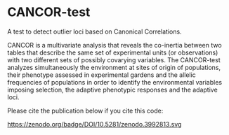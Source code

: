 # CANCOR-test
A test to detect outlier loci based on Canonical Correlations.

CANCOR is a multivariate analysis that reveals the co-inertia between two tables that describe the same set of experimental units (or observations) with two different sets of possibly covarying variables.  The CANCOR-test analyzes simultaneously the environment at sites of origin of populations, their phenotype assessed in experimental gardens and the allelic frequencies of populations in order to identify the environmental variables imposing selection, the adaptive phenotypic responses and the adaptive loci. 


Please cite the publication below if you cite this code:


https://zenodo.org/badge/DOI/10.5281/zenodo.3992813.svg

